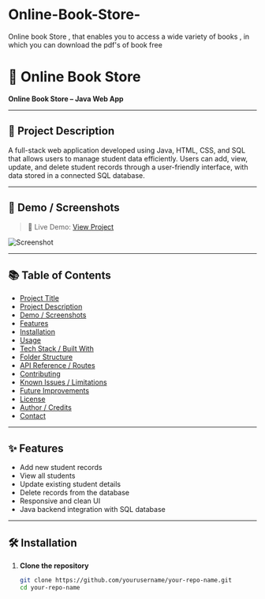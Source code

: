 # Online-Book-Store-
Online book Store , that enables you to access a wide variety of  books , in which you can download the pdf's of book free 
# 📌 Online Book Store

**Online Book Store – Java Web App**

---

## 📝 Project Description

A full-stack web application developed using Java, HTML, CSS, and SQL that allows users to manage student data efficiently. Users can add, view, update, and delete student records through a user-friendly interface, with data stored in a connected SQL database.

---

## 🎥 Demo / Screenshots

> 🔗 Live Demo: [View Project](https://your-live-site-link.com)

![Screenshot](https://your-screenshot-url.com)

---

## 📚 Table of Contents

- [Project Title](#project-title)
- [Project Description](#project-description)
- [Demo / Screenshots](#demo--screenshots)
- [Features](#features)
- [Installation](#installation)
- [Usage](#usage)
- [Tech Stack / Built With](#tech-stack--built-with)
- [Folder Structure](#folder-structure)
- [API Reference / Routes](#api-reference--routes)
- [Contributing](#contributing)
- [Known Issues / Limitations](#known-issues--limitations)
- [Future Improvements](#future-improvements)
- [License](#license)
- [Author / Credits](#author--credits)
- [Contact](#contact)

---

## ✨ Features

- Add new student records
- View all students
- Update existing student details
- Delete records from the database
- Responsive and clean UI
- Java backend integration with SQL database

---

## 🛠 Installation

1. **Clone the repository**
   ```bash
   git clone https://github.com/yourusername/your-repo-name.git
   cd your-repo-name
